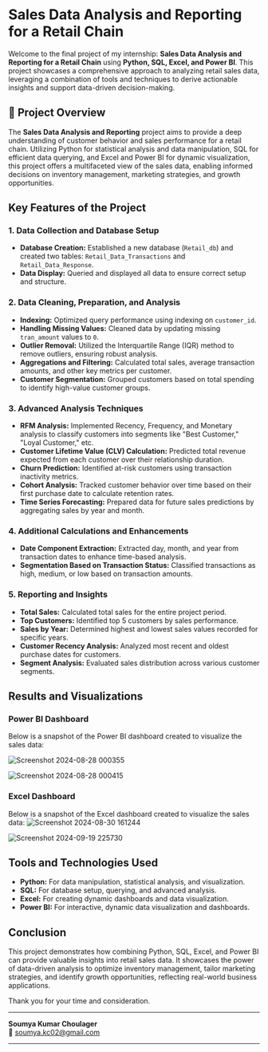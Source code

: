
# **Sales Data Analysis and Reporting for a Retail Chain**

Welcome to the final project of my internship: **Sales Data Analysis and Reporting for a Retail Chain** using **Python, SQL, Excel, and Power BI**. This project showcases a comprehensive approach to analyzing retail sales data, leveraging a combination of tools and techniques to derive actionable insights and support data-driven decision-making.

## 🌟 **Project Overview**
The **Sales Data Analysis and Reporting** project aims to provide a deep understanding of customer behavior and sales performance for a retail chain. Utilizing Python for statistical analysis and data manipulation, SQL for efficient data querying, and Excel and Power BI for dynamic visualization, this project offers a multifaceted view of the sales data, enabling informed decisions on inventory management, marketing strategies, and growth opportunities.

## **Key Features of the Project**

### **1. Data Collection and Database Setup**
- **Database Creation:** Established a new database (`Retail_db`) and created two tables: `Retail_Data_Transactions` and `Retail_Data_Response`.
- **Data Display:** Queried and displayed all data to ensure correct setup and structure.

### **2. Data Cleaning, Preparation, and Analysis**
- **Indexing:** Optimized query performance using indexing on `customer_id`.
- **Handling Missing Values:** Cleaned data by updating missing `tran_amount` values to `0`.
- **Outlier Removal:** Utilized the Interquartile Range (IQR) method to remove outliers, ensuring robust analysis.
- **Aggregations and Filtering:** Calculated total sales, average transaction amounts, and other key metrics per customer.
- **Customer Segmentation:** Grouped customers based on total spending to identify high-value customer groups.

### **3. Advanced Analysis Techniques**
- **RFM Analysis:** Implemented Recency, Frequency, and Monetary analysis to classify customers into segments like "Best Customer," "Loyal Customer," etc.
- **Customer Lifetime Value (CLV) Calculation:** Predicted total revenue expected from each customer over their relationship duration.
- **Churn Prediction:** Identified at-risk customers using transaction inactivity metrics.
- **Cohort Analysis:** Tracked customer behavior over time based on their first purchase date to calculate retention rates.
- **Time Series Forecasting:** Prepared data for future sales predictions by aggregating sales by year and month.

### **4. Additional Calculations and Enhancements**
- **Date Component Extraction:** Extracted day, month, and year from transaction dates to enhance time-based analysis.
- **Segmentation Based on Transaction Status:** Classified transactions as high, medium, or low based on transaction amounts.

### **5. Reporting and Insights**
- **Total Sales:** Calculated total sales for the entire project period.
- **Top Customers:** Identified top 5 customers by sales performance.
- **Sales by Year:** Determined highest and lowest sales values recorded for specific years.
- **Customer Recency Analysis:** Analyzed most recent and oldest purchase dates for customers.
- **Segment Analysis:** Evaluated sales distribution across various customer segments.

## **Results and Visualizations**

### **Power BI Dashboard**
Below is a snapshot of the Power BI dashboard created to visualize the sales data:

![Screenshot 2024-08-28 000355](https://github.com/user-attachments/assets/1f381293-1e75-48e0-8b27-11c3727fbfb1)

![Screenshot 2024-08-28 000415](https://github.com/user-attachments/assets/59cf7209-a23e-4864-a808-c76c86c80a52)


### **Excel Dashboard**
Below is a snapshot of the Excel dashboard created to visualize the sales data:
![Screenshot 2024-08-30 161244](https://github.com/user-attachments/assets/b7f4549e-2514-4dff-84d4-e06022568ed3)

![Screenshot 2024-09-19 225730](https://github.com/user-attachments/assets/8e3cd63f-b05a-4c5c-ae00-49798af65c52)



## **Tools and Technologies Used**
- **Python:** For data manipulation, statistical analysis, and visualization.
- **SQL:** For database setup, querying, and advanced analysis.
- **Excel:** For creating dynamic dashboards and data visualization.
- **Power BI:** For interactive, dynamic data visualization and dashboards.

## **Conclusion**
This project demonstrates how combining Python, SQL, Excel, and Power BI can provide valuable insights into retail sales data. It showcases the power of data-driven analysis to optimize inventory management, tailor marketing strategies, and identify growth opportunities, reflecting real-world business applications.

Thank you for your time and consideration.

---

**Soumya Kumar Choulager**  
📧 soumya.kc02@gmail.com

---
